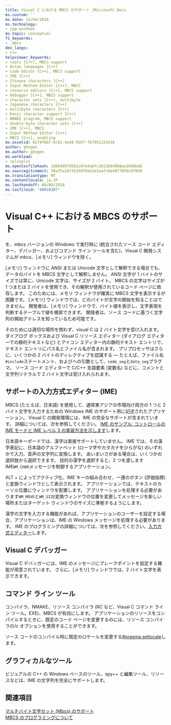 ```yaml
---
title: Visual C における MBCS のサポート |Microsoft Docs
ms.custom: ''
ms.date: 11/04/2016
ms.technology:
- cpp-windows
ms.topic: conceptual
f1_keywords:
- _mbcs
dev_langs:
- C++
helpviewer_keywords:
- tools [C++], MBCS support
- Asian languages [C++]
- Code Editor [C++], MBCS support
- IME [C++]
- Chinese characters [C++]
- Input Method Editor [C++], MBCS
- resource editors [C++], MBCS support
- debugger [C++], MBCS support
- character sets [C++], multibyte
- Japanese characters [C++]
- multibyte characters [C++]
- Kanji character support [C++]
- NMAKE program, MBCS support
- double-byte character sets [C++]
- IME [C++], MBCS
- Input Method Editor [C++]
- MBCS [C++], enabling
ms.assetid: 6179f6b7-bc61-4a48-9267-fb7951223e38
author: ghogen
ms.author: ghogen
ms.workload:
- cplusplus
ms.openlocfilehash: 1d00495f95b3c67e4a6fc3613b949b8ae2946bd6
ms.sourcegitcommit: 38af5a1bf35249f0a51e3aafc6e4077859c8f0d9
ms.translationtype: MT
ms.contentlocale: ja-JP
ms.lasthandoff: 08/09/2018
ms.locfileid: "40010387"
---
```

# <a name="mbcs-support-in-visual-c"></a>Visual C++ における MBCS のサポート
を、mbcs バージョンの Windows で実行時に (統合されたソース コード エディター、デバッガー、およびコマンド ライン ツールを含む)、Visual C 開発システムが mbcs、[メモリ] ウィンドウを除く。  
  
 [メモリ] ウィンドウに ANSI または Unicode 文字として解釈できる場合でも、データのバイトを MBCS 文字として解釈しません。 ANSI 文字が 1 バイトのサイズでは常に、Unicode 文字は、サイズが 2 バイト。 MBCS の文字はサイズが 1 つまたは 2 バイトを使用でき、その解釈が使用されているコード ページに依存します。 このためには、メモリ ウィンドウが確実に MBCS 文字を表示するが困難です。 [メモリ] ウィンドウでは、どのバイトが文字の開始を知ることはできません。 開発者は、[メモリ] ウィンドウで、バイト値を表示し、文字表現を判断するテーブルで値を検索できます。 開発者は、ソース コードに基づく文字列の開始アドレスを知っているため可能です。  
  
 そのためには適切な場所を問わず、visual C は 2 バイト文字を受け入れます。 ダイアログ ボックスおよび Visual C リソース エディター (ダイアログ エディターでの静的テキストなど) とアイコン エディター内の静的テキスト エントリで、テキスト エントリにパス名とファイル名が含まれます。 プリプロセッサはさらに、いくつかの 2 バイトのディレクティブを認識する — たとえば、ファイル名`#include`ステートメント、およびへの引数として、`code_seg`と`data_seg`プラグマ。 ソース コード エディターで C/C++ 言語要素 (変数名) などに、コメントと文字列リテラルで 2 バイト文字は受け入れられます。  
  
##  <a name="_core_support_for_the_input_method_editor_.28.ime.29"></a> サポートの入力方式エディター (IME)  
 MBCS (たとえば、日本語) を使用して、通常東アジアの市場向け両方の 1 つと 2 バイト文字を入力するための Windows IME のサポート用に記述されたアプリケーション。 Visual C の開発環境には、IME の完全なサポートが含まれています。 詳細については、次を参照してください。 [IME のサンプル: コントロールの IME モードと IME レベル 3 の実装方法を示します](http://msdn.microsoft.com/87ebdf65-cef0-451d-a6fc-d5fb64178b14)します。  
  
 日本語キーボードでは、漢字は直接サポートしていません。 IME では、その漢字表記に、日本語のアルファベット (ローマ字やカタカナをひらがな) のいずれかで入力、音声の文字列に変換します。 あいまいさがある場合は、いくつかの選択肢から選択できます。 目的の漢字を選択すると、2 つを渡します IME`WM_CHAR`メッセージを制御するアプリケーション。  
  
 ALT + によってアクティブ化、IME\`キーの組み合わせ、一連のボタン (評価指標) と変換ウィンドウとして表示されます。 アプリケーションでは、テキストのカーソル位置にウィンドウを配置します。 アプリケーションを処理する必要があります`WM_MOVE`と`WM_SIZE`変換ウィンドウの位置を変更してメッセージを新しい場所またはターゲット ウィンドウのサイズに準拠するようにします。  
  
 漢字の文字を入力する機能があれば、アプリケーションのユーザーを設定する場合、アプリケーションは、IME の Windows メッセージを処理する必要があります。 IME のプログラミングの詳細については、次を参照してください。[入力方式エディター](https://msdn.microsoft.com/library/ms776145.aspx)します。  
  
## <a name="visual-c-debugger"></a>Visual C デバッガー  
 Visual C デバッガーには、IME のメッセージにブレークポイントを設定する機能が用意されています。 さらに、[メモリ] ウィンドウでは、2 バイト文字を表示できます。  
  
## <a name="command-line-tools"></a>コマンド ライン ツール  
 コンパイラ、NMAKE、リソース コンパイラ (RC など、Visual C コマンド ライン ツール。EXE)、MBCS が有効にします。 アプリケーションのリソースをコンパイルするときに、既定のコード ページを変更するのには、リソース コンパイラの/c オプションを使用することができます。  
  
 ソース コードのコンパイル時に既定のロケールを変更する[#pragma setlocale](../preprocessor/setlocale.md)します。  
  
## <a name="graphical-tools"></a>グラフィカルなツール  
 ビジュアルの C++ の Windows ベースのツール、spy++ と編集ツール、リソースなどは、IME の文字列を完全にサポートします。  
  
## <a name="see-also"></a>関連項目  
 [マルチバイト文字セット (Mbcs) のサポート](../text/support-for-multibyte-character-sets-mbcss.md)   
 [MBCS のプログラミングについて](../text/mbcs-programming-tips.md)